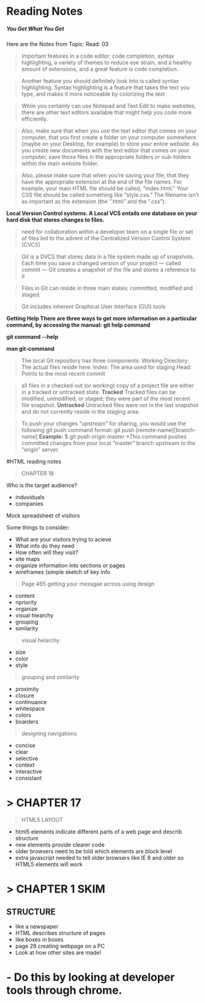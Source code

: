 # Reading Notes
##### You Get What You Get

Here are the Notes from Topic: Read: 03

>Important features in a code editor: code completion, syntax highlighting, a variety of themes to reduce eye strain, and a healthy amount of extensions, and a great feature is code completion.

>Another feature you should definitely look into is called syntax highlighting. Syntax highlighting is a feature that takes the text you type, and makes it more noticeable by colorizing the text

>While you certainly can use Notepad and Text Edit to make websites, there are other text editors available that might help you code more efficiently.

>Also, make sure that when you use the text editor that comes on your computer, that you first create a folder on your computer somewhere (maybe on your Desktop, for example) to store your entire website. As you create new documents with the text editor that comes on your computer, save those files in the appropriate folders or sub-folders within the main website folder.

>Also, please make sure that when you’re saving your file, that they have the appropriate extension at the end of the file names. For example, your main HTML file should be called, “index.html.” Your CSS file should be called something like “style.css.” The filename isn’t as important as the extension (the “.html” and the “.css”).




**Local Version Control systems. A Local VCS entails one database on your hard disk that stores changes to files.**

>need for collaboration within a developer team on a single file or set of files led to the advent of the Centralized Version Control System (CVCS)

 >Git is a DVCS that stores data in a file system made up of snapshots. Each time you save a changed version of your project — called commit — Git creates a snapshot of the file and stores a reference to it

>Files in Git can reside in three main states: committed, modified and staged.

>Git includes inherent Graphical User Interface (GUI) tools

**Getting Help
There are three ways to get more information on a particular command, by accessing the manual:**
**git help command**

**git command --help**

**man git-command**


>The local Git repository has three components:
>Working Directory: The actual files reside here.
>Index: The area used for staging
>Head: Points to the most recent commit

>all files in a checked out (or working) copy of a project file are either in a tracked or untracked state.
**Tracked**
>Tracked files can be modified, unmodified, or staged; they were part of the most recent file snapshot.
**Untracked**
>Untracked files were not in the last snapshot and do not currently reside in the staging area.

>To push your changes “upstream” for sharing, you would use the following git push command format:
>git push [remote-name][branch-name]
**Example:**
>$ git push origin master
>*This command pushes committed changes from your local “master” branch upstream to the “origin” server.



#HTML reading notes

>CHAPTER 18

Who is the target audience?
- induviduals
- companies

Mock spreadsheet of visitors

Some things to consider:
- What are your visitors trying to acieve
- What info do they need
- How often will they visit?
- site maps
- organize information into sections or pages
- wireframes (simple sketch of key info

> Page 465 getting your messgae across using design
- content
- npriority
- organize
- visual hiearchy
- grouping
- similarity

> visual heiarchy
- size
- color
- style

>grouping and similarity
- proximity
- closure
- continuance
- whitespace
- colors
- boarders

> designing navigations
- concise
- clear 
- selective
- context
- interactive
- consistant

# > CHAPTER 17
>HTML5 LAYOUT
- html5 elements indicate different parts of a web page and describ structure
- new elements provide clearer code
- older browsers need to be told which elements are block level
- extra javascript needed to tell older browsers like IE 8 and older so HTML5 elements will work
# > CHAPTER 1 SKIM
## STRUCTURE
- like a newspaper
- HTML describes structure of pages
- like boxes in boxes
- page 29 creating webpage on a PC
- Look at how other sites are made!
# - Do this by looking at developer tools through chrome. 
